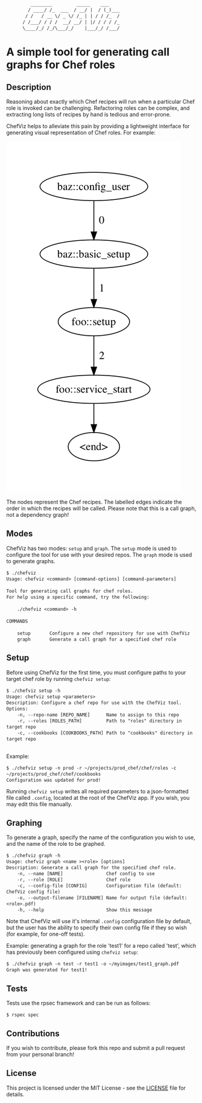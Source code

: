 ```
         ________         _____    ___
        / ____/ /_  ___  / __/ |  / (_)___
       / /   / __ \/ _ \/ /_ | | / / /_  /
      / /___/ / / /  __/ __/ | |/ / / / /_
      \____/_/ /_/\___/_/    |___/_/ /___/
```

# A simple tool for generating call graphs for Chef roles

## Description
Reasoning about exactly which Chef recipes will run when a particular Chef
role is invoked can be challenging. Refactoring roles can be complex, and
extracting long lists of recipes by hand is tedious and error-prone.

ChefViz helps to alleviate this pain by providing a lightweight interface for
generating visual representation of Chef roles. For example:

![Sample Graph Image](/sample_images/simple.png)


The nodes represent the Chef recipes.
The labelled edges indicate the order in which the recipes will be called.
Please note that this is a call graph, not a dependency graph!

## Modes
ChefViz has two modes: `setup` and `graph`. The `setup` mode is used to configure the tool for use
with your desired repos. The `graph` mode is used to generate
graphs.
```
$ ./chefviz
Usage: chefviz <command> [command-options] [command-parameters]

Tool for generating call graphs for chef roles.
For help using a specific command, try the following:

    ./chefviz <command> -h

COMMANDS

    setup       Configure a new chef repository for use with ChefViz
    graph       Generate a call graph for a specified chef role  
```


## Setup
Before using ChefViz for the first time, you must configure paths to your target chef role
by running `chefviz setup`:
```
$ ./chefviz setup -h
Usage: chefviz setup <parameters>
Description: Configure a chef repo for use with the ChefViz tool.
Options:
    -n, --repo-name [REPO_NAME]      Name to assign to this repo
    -r, --roles [ROLES_PATH]         Path to "roles" directory in target repo
    -c, --cookbooks [COOKBOOKS_PATH] Path to "cookbooks" directory in target repo
	    
```

Example:
```
$ ./chefviz setup -n prod -r ~/projects/prod_chef/chef/roles -c ~/projects/prod_chef/chef/cookbooks
Configuration was updated for prod!
```

Running `chefviz setup` writes all required parameters to a json-formatted file called `.config`, located
at the root of the ChefViz app. If you wish, you may edit this file manually.


## Graphing
To generate a graph, specify the name of the configuration you wish to use, and the name of the role to be graphed.
```
$ ./chefviz graph -h
Usage: chefviz graph <name ><role> [options]
Description: Generate a call graph for the specified chef role.
    -n, --name [NAME]                Chef config to use
    -r, --role [ROLE]                Chef role
    -c, --config-file [CONFIG]       Configuration file (default: ChefViz config file)
    -o, --output-filename [FILENAME] Name for output file (default: <role>.pdf)
    -h, --help                       Show this message
```
Note that ChefViz will use it's internal `.config` configuration file by default, but the user
has the ability to specify their own config file if they so wish (for example, for one-off tests).

Example: generating a graph for the role 'test1' for a repo called 'test', which has previously been
configured using `chefviz setup`:
```
$ ./chefviz graph -n test -r test1 -o ~/myimages/test1_graph.pdf
Graph was generated for test1!
```

## Tests

Tests use the rpsec framework and can be run as follows:
```
$ rspec spec
```

## Contributions

If you wish to contribute, please fork this repo and submit a pull request from your personal branch!

## License

This project is licensed under the MIT License - see the [LICENSE](LICENSE) file for details.
